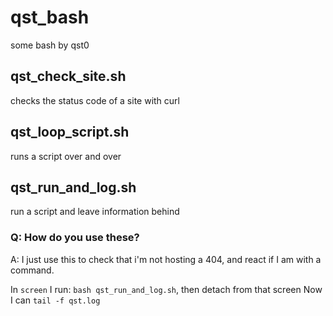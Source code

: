 # qst_bash
some bash by qst0

## qst_check_site.sh
checks the status code of a site with curl

## qst_loop_script.sh
runs a script over and over

## qst_run_and_log.sh
run a script and leave information behind

### Q: How do you use these?
A: I just use this to check that i'm not hosting a 404, and react if I am with a command.

In `screen` I run: `bash qst_run_and_log.sh`, then detach from that screen
Now I can `tail -f qst.log`
